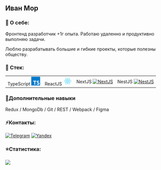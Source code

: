## Иван Мор

### 📜 О себе:
<p>Фронтенд разработчик +1г опыта. Работаю удаленно и продуктивно выполняю задачи.</p>
<p>Люблю разрабатывать большие и гибкие проекты, которые полезны обществу.</p>

### 🦾 Стек:
<table>
    <tbody>
        <tr>
            <td>TypeScript  <a href="#"><img alt="TypeScript" title="TypeScript" height="28px"
                        src="https://raw.githubusercontent.com/github/explore/80688e429a7d4ef2fca1e82350fe8e3517d3494d/topics/typescript/typescript.png" /></a>
            </td>
            <td>ReactJS <a href="#"><img alt="React" title="React" height="28px"
                        src="https://raw.githubusercontent.com/github/explore/80688e429a7d4ef2fca1e82350fe8e3517d3494d/topics/react/react.png" /></a>
            </td>
            <td>NextJS <a href="#"><img alt="NextJS" title="NextJS" height="28px" src="https://camo.githubusercontent.com/92ec9eb7eeab7db4f5919e3205918918c42e6772562afb4112a2909c1aaaa875/68747470733a2f2f6173736574732e76657263656c2e636f6d2f696d6167652f75706c6f61642f76313630373535343338352f7265706f7369746f726965732f6e6578742d6a732f6e6578742d6c6f676f2e706e67" /></a>
            </td>
             <td>NestJS <a href="#"><img alt="NestJS" title="NestJS" height="28px" src="https://camo.githubusercontent.com/5f54c0817521724a2deae8dedf0c280a589fd0aa9bffd7f19fa6254bb52e996a/68747470733a2f2f6e6573746a732e636f6d2f696d672f6c6f676f2d736d616c6c2e737667" /></a>
            </td>
        </tr>
    </tbody>
</table>

### 🌠Дополнительные навыки

Redux / MongoDb / Git / REST / Webpack / Figma

### ⚡Контакты:
[![Telegram](https://img.shields.io/static/v1?label=&message=Telegram&color=0E7FBF&&&style=flat&logo=telegram&logoColor=white)](https://t.me/voksrom)
[![Yandex](https://img.shields.io/static/v1?label=Yandex&labelColor=ffcc00&message=vania.morskov@yandex.ru&color=555555&style=flat&logo=Mail.Ru&logoColor=black)](mailto:vania.morskov@yandex.ru)

### ⭐Статистика:

<a href="https://github.com/romanmusin">
  <img align="center" src="https://github-readme-stats.vercel.app/api/top-langs/?username=bobogok&theme=github_dark&layout=compact&hide_title=true" />
</a>

<!-- 
Here are some ideas to get you started:

- 🔭 I’m currently working on ...
- 🌱 I’m currently learning ...
- 👯 I’m looking to collaborate on ...
- 🤔 I’m looking for help with ...
- 💬 Ask me about ...
- 📫 How to reach me: ...
- 😄 Pronouns: ...
- ⚡ Fun fact: ...
-->

